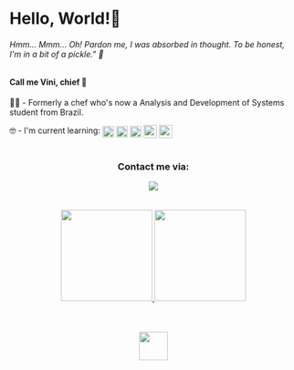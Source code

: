 <h1> Hello, World!👋</h1>

<h6>
	<i
		>Hmm... Mmm... Oh! Pardon me, I was absorbed in thought. To be honest, I'm in a bit of a
		pickle."</i
	>
	🧅
</h6>

<h4>Call me Vini, chief 🫡</h4>

👨‍🍳 - Formerly a chef who's now a Analysis and Development of Systems student from Brazil. 

<div>
	🤓 - I'm current learning:
	<img align="center"
		width="20em"
		src="https://cdn.jsdelivr.net/gh/devicons/devicon/icons/html5/html5-plain.svg" />
	<img align="center" 
	     width="20em" src="https://cdn.jsdelivr.net/gh/devicons/devicon/icons/css3/css3-plain.svg" />
	<img align="center"
		width="20em"
		src="https://cdn.jsdelivr.net/gh/devicons/devicon/icons/javascript/javascript-plain.svg" />
	<img align="center"
		width="23em" 
	     	src="https://cdn.jsdelivr.net/gh/devicons/devicon/icons/react/react-original.svg" />
	<img align="center"
		width="23em"
		src="https://cdn.jsdelivr.net/gh/devicons/devicon/icons/bootstrap/bootstrap-plain.svg" />
          
</div>
<br>
<div align='center'>
	<h3>Contact me via:</h3>
	<a href="https://www.linkedin.com/in/viniciusagvaz/" target="_blank"
		><img align="center"
			src="https://img.shields.io/badge/-viniciusagvaz-%230077B5?style=for-the-badge&logo=linkedin&logoColor=white"
			target="_blank"
	/></a>
<!-- 	<a href="mailto:agvazvinicius@gmail.com"
		><img align="center"
			src="https://img.shields.io/badge/agvazvinicius-D14836?style=for-the-badge&logo=gmail&logoColor=white"
			target="_blank"
	/></a> -->
	
</div>
<br>
<br>
<div align='center'>
	<a href="https://github.com/viniciusagvaz">
		<img
			height="160em"
			src="https://github-readme-stats.vercel.app/api?username=viniciusagvaz&count_private=true&rank_icon=github&theme=gotham&show_icons=true" />
		<img
			height="160em"
			src="https://github-readme-stats.vercel.app/api/top-langs/?username=viniciusagvaz&theme=gotham&layout=compact" />
	</a>
</div>
<br>
<br>
<br>
<div align="center">
	<img  height="50em" src="https://user-images.githubusercontent.com/109700331/236237484-a9cfbbf0-f8cb-4488-97d5-59310b52417c.svg"/>
</div>

